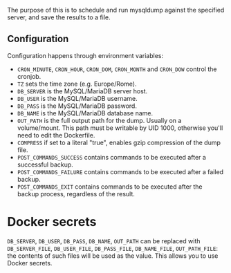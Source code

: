The purpose of this is to schedule and run mysqldump against the specified server, and save the results to a file.

## Configuration
Configuration happens through environment variables:

* `CRON_MINUTE`, `CRON_HOUR`, `CRON_DOM`, `CRON_MONTH` and `CRON_DOW` control the cronjob.
* `TZ` sets the time zone (e.g. Europe/Rome).
* `DB_SERVER` is the MySQL/MariaDB server host.
* `DB_USER` is the MySQL/MariaDB username.
* `DB_PASS` is the MySQL/MariaDB password.
* `DB_NAME` is the MySQL/MariaDB database name.
* `OUT_PATH` is the full output path for the dump. Usually on a volume/mount. This path must be writable by UID 1000, otherwise you'll need to edit the Dockerfile.
* `COMPRESS` if set to a literal "true", enables gzip compression of the dump file.
* `POST_COMMANDS_SUCCESS` contains commands to be executed after a successful backup.
* `POST_COMMANDS_FAILURE` contains commands to be executed after a failed backup.
* `POST_COMMANDS_EXIT` contains commands to be executed after the backup process, regardless of the result.

# Docker secrets
`DB_SERVER`, `DB_USER`, `DB_PASS`, `DB_NAME`, `OUT_PATH` can be replaced with `DB_SERVER_FILE`, `DB_USER_FILE`, `DB_PASS_FILE`, `DB_NAME_FILE`, `OUT_PATH_FILE`: the contents of such files will be used as the value. This allows you to use Docker secrets.